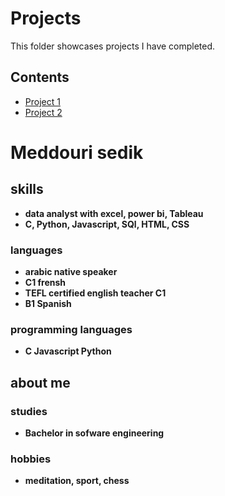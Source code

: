 # Projects
This folder showcases projects I have completed.
## Contents
* [Project 1](project_1)
* [Project 2](project_2)

# Meddouri sedik 

## skills
* **data analyst with excel, power bi, Tableau**
* **C, Python, Javascript, SQl, HTML, CSS**

### languages
* **arabic native speaker** 
* **C1 frensh**
* **TEFL certified english teacher C1**
* **B1 Spanish** 

### programming languages 
* **C Javascript Python**

## about me 

### studies 
* **Bachelor in sofware engineering**

### hobbies 
* **meditation, sport, chess**
